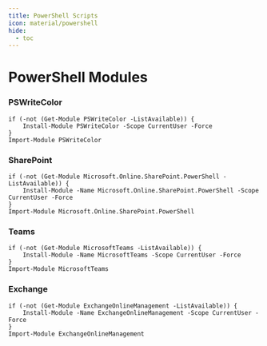 ```yaml
---
title: PowerShell Scripts
icon: material/powershell
hide:
  - toc
---
```


# PowerShell Modules

### PSWriteColor

``` pwsh
if (-not (Get-Module PSWriteColor -ListAvailable)) {
    Install-Module PSWriteColor -Scope CurrentUser -Force
}
Import-Module PSWriteColor
```

### SharePoint

``` pwsh
if (-not (Get-Module Microsoft.Online.SharePoint.PowerShell -ListAvailable)) {
    Install-Module -Name Microsoft.Online.SharePoint.PowerShell -Scope CurrentUser -Force
}
Import-Module Microsoft.Online.SharePoint.PowerShell
```

### Teams

``` pwsh
if (-not (Get-Module MicrosoftTeams -ListAvailable)) {
    Install-Module -Name MicrosoftTeams -Scope CurrentUser -Force
}
Import-Module MicrosoftTeams
```

### Exchange

``` pwsh
if (-not (Get-Module ExchangeOnlineManagement -ListAvailable)) {
    Install-Module -Name ExchangeOnlineManagement -Scope CurrentUser -Force
}
Import-Module ExchangeOnlineManagement
```